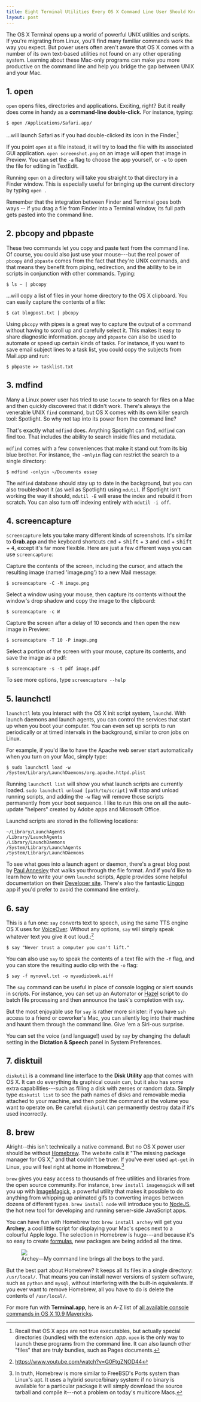 ```yaml
---
title: Eight Terminal Utilities Every OS X Command Line User Should Know
layout: post
---
```


The OS X Terminal opens up a world of powerful UNIX utilities and scripts. If you're migrating from Linux, you'll find many familiar commands work the way you expect. But power users often aren't aware that OS X comes with a number of its own text-based utilities not found on any other operating system. Learning about these Mac-only programs can make you more productive on the command line and help you bridge the gap between UNIX and your Mac.

<!--more-->

## 1. **open**


`open` opens files, directories and applications. Exciting, right? But it really does come in handy as a **command-line double-click.** For instance, typing:

    $ open /Applications/Safari.app/

...will launch Safari as if you had double-clicked its icon in the Finder.[^bundles]

If you point `open` at a file instead, it will try to load the file with its associated GUI application. `open screenshot.png` on an image will open that image in Preview. You can set the `-a` flag to choose the app yourself, or `-e` to open the file for editing in TextEdit.

Running `open` on a directory will take you straight to that directory in a Finder window. This is especially useful for bringing up the current directory by typing `open .`

Remember that the integration between Finder and Terminal goes both ways -- if you drag a file from Finder into a Terminal window, its full path gets pasted into the command line.

[^bundles]: Recall that OS X apps are not true executables, but actually special directories (bundles) with the extension *.app*. `open` is the only way to launch these programs from the command line. It can also launch  other "files" that are truly bundles, such as Pages documents. 


## 2. **pbcopy** and **pbpaste**

These two commands let you copy and paste text from the command line. Of course, you could also just use your mouse---but the real power of `pbcopy` and `pbpaste` comes from the fact that they're UNIX commands, and that means they benefit from piping, redirection, and the ability to be in scripts in conjunction with other commands. Typing:

    $ ls ~ | pbcopy

...will copy a list of files in your home directory to the OS X clipboard. You can easily capture the contents of a file:

    $ cat blogpost.txt | pbcopy

Using `pbcopy` with pipes is a great way to capture the output of a command without having to scroll up and carefully select it. This makes it easy to share diagnostic information. `pbcopy` and `pbpaste` can also be used to automate or speed up certain kinds of tasks. For instance, if you want to save email subject lines to a task list, you could copy the subjects from Mail.app and run:

    $ pbpaste >> tasklist.txt


## 3. **mdfind**

Many a Linux power user has tried to use `locate` to search for files on a Mac and then quickly discovered that it didn't work. There's always the venerable UNIX `find` command, but OS X comes with its own killer search tool: Spotlight. So why not tap into its power from the command line?

That's exactly what `mdfind` does. Anything Spotlight can find, `mdfind` can find too. That includes the ability to search inside files and metadata.

`mdfind` comes with a few conveniences that make it stand out from its big blue brother. For instance, the `-onlyin` flag can restrict the search to a single directory:

    $ mdfind -onlyin ~/Documents essay

The `mdfind` database should stay up to date in the background, but you can also troubleshoot it (as well as Spotlight) using `mdutil`. If Spotlight isn't working the way it should, `mdutil -E` will erase the index and rebuild it from scratch. You can also turn off indexing entirely with `mdutil -i off`.

## 4. **screencapture**

`screencapture` lets you take many different kinds of screenshots. It's similar to **Grab.app** and the keyboard shortcuts <kbd>cmd</kbd> + <kbd>shift</kbd> + <kbd>3</kbd> and <kbd>cmd</kbd> + <kbd>shift</kbd> + <kbd>4</kbd>, except it's far more flexible. Here are just a few different ways you can use `screencapture`:

Capture the contents of the screen, including the cursor, and attach the resulting image (named 'image.png') to a new Mail message:

    $ screencapture -C -M image.png

Select a window using your mouse, then capture its contents without the window's drop shadow and copy the image to the clipboard:

    $ screencapture -c W

Capture the screen after a delay of 10 seconds and then open the new image in Preview:
    
    $ screencapture -T 10 -P image.png

Select a portion of the screen with your mouse, capture its contents, and save the image as a pdf:

    $ screencapture -s -t pdf image.pdf

To see more options, type `screencapture --help` 


## 5. **launchctl**

`launchctl` lets you interact with the OS X init script system, `launchd`. With launch daemons and launch agents, you can control the services that start up when you boot your computer. You can even set up scripts to run periodically or at timed intervals in the background, similar to cron jobs on Linux.

For example, if you'd like to have the Apache web server start automatically when you turn on your Mac, simply type:

    $ sudo launchctl load -w /System/Library/LaunchDaemons/org.apache.httpd.plist

Running `launchctl list` will show you what launch scripts are currently loaded. `sudo launchctl unload [path/to/script]` will stop and unload running scripts, and adding the `-w` flag will remove those scripts permanently from your boot sequence. I like to run this one on all the auto-update "helpers" created by Adobe apps and Microsoft Office.

Launchd scripts are stored in the folllowing locations:

    ~/Library/LaunchAgents    
    /Library/LaunchAgents          
    /Library/LaunchDaemons
    /System/Library/LaunchAgents
    /System/Library/LaunchDaemons

To see what goes into a launch agent or daemon, there's a great blog post by [Paul Annesley](http://paul.annesley.cc/2012/09/mac-os-x-launchd-is-cool/) that walks you through the file format. And if you'd like to learn how to write your own `launchd` scripts, Apple provides some helpful documentation on their [Developer site](https://developer.apple.com/library/mac/documentation/MacOSX/Conceptual/BPSystemStartup/Chapters/CreatingLaunchdJobs.html). There's also the fantastic [Lingon](http://www.peterborgapps.com/lingon/) app if you'd prefer to avoid the command line entirely.


## 6. **say**

This is a fun one: `say` converts text to speech, using the same TTS engine OS X uses for [VoiceOver](http://www.apple.com/accessibility/osx/voiceover/). Without any options, `say` will simply speak whatever text you give it out loud.:[^mac]

    $ say "Never trust a computer you can't lift."

You can also use `say` to speak the contents of a text file with the `-f` flag, and you can store the resulting audio clip with the `-o` flag:

    $ say -f mynovel.txt -o myaudiobook.aiff

The `say` command can be useful in place of console logging or alert sounds in scripts. For instance, you can set up an Automator or [Hazel](http://www.noodlesoft.com/hazel.php) script to do batch file processing and then announce the task's completion with `say`.

But the most enjoyable use for `say` is rather more sinister: if you have `ssh` access to a friend or coworker's Mac, you can silently log into their machine and haunt them through the command line. Give 'em a Siri-ous surprise.

You can set the voice (and language!) used by `say` by changing the default setting in the **Dictation & Speech** panel in System Preferences.


[^mac]: https://www.youtube.com/watch?v=G0FtgZNOD44

## 7. **disktuil**

`diskutil` is a command line interface to the **Disk Utility** app that comes with OS X. It can do everything its graphical cousin can, but it also has some extra capabilities---such as filling a disk with zeroes or random data. Simply type `diskutil list` to see the path names of disks and removable media attached to your machine, and then point the command at the volume you want to operate on. Be careful: `diskutil` can permanently destroy data if it's used incorrectly.

## 8. **brew**

Alright--this isn't technically a native command. But no OS X power user should be without [Homebrew](http://brew.sh). The website calls it "The missing package manager for OS X," and that couldn't be truer. If you've ever used `apt-get` in Linux, you will feel right at home in Homebrew.[^compiling]

`brew` gives you easy access to thousands of free utilities and libraries from the open source community. For instance, `brew install imagemagick` will set you up with [ImageMagick](http://www.imagemagick.org), a powerful utility that makes it possible to do anything from whipping up animated gifs to converting images between dozens of different types. `brew install node` will introduce you to [NodeJS](http://nodejs.org), the hot new tool for developing and running server-side JavaScript apps.

You can have fun with Homebrew too: `brew install archey` will get you **Archey**, a cool little script for displaying your Mac's specs next to a colourful Apple logo. The selection in Homebrew is huge---and because it's so easy to create [formulas](https://github.com/Homebrew/homebrew/wiki/Formula-Cookbook), new packages are being added all the time.

<figure>
    <img src="/public/img/archey.png">
    <figcaption><span class="elegant">Archey&mdash;</span>My command line brings all the boys to the yard.</figcaption>
</figure>

But the best part about Homebrew? It keeps all its files in a single directory: `/usr/local/`. That means you can install newer versions of system software, such as `python` and `mysql`, without interfering with the built-in equivalents. If you ever want to remove Homebrew, all you have to do is delete the contents of `/usr/local/`.

[^compiling]: In truth, Homebrew is more similar to FreeBSD's Ports system than Linux's apt. It uses a hybrid source/binary system: if no binary is available for a particular package it will simply download the source tarball and compile it---not a problem on today's multicore Macs.

For more fun with **Terminal.app**, here is an A-Z list of [all available console commands in OS X 10.9 Mavericks](http://ss64.com/osx/).
